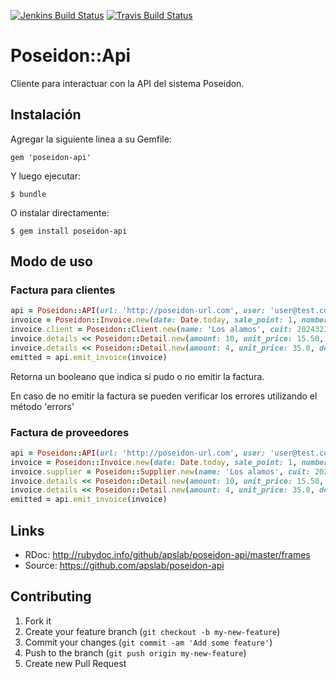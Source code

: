 [![Jenkins Build Status](http://www.apslabs.com.ar/jenkins/job/poseidon-api/badge/icon)](http://www.apslabs.com.ar/jenkins/job/poseidon-api/)
[![Travis Build Status](https://travis-ci.org/apslab/poseidon-api.png)](https://travis-ci.org/apslab/poseidon-api)


# Poseidon::Api

Cliente para interactuar con la API del sistema Poseidon.

## Instalación

Agregar la siguiente linea a su Gemfile:

    gem 'poseidon-api'

Y luego ejecutar:

    $ bundle

O instalar directamente: 

    $ gem install poseidon-api

## Modo de uso


### Factura para clientes

```ruby
api = Poseidon::API(url: 'http://poseidon-url.com', user: 'user@test.com', password: '12345')
invoice = Poseidon::Invoice.new(date: Date.today, sale_point: 1, number: 189122)
invoice.client = Poseidon::Client.new(name: 'Los alamos', cuit: 20243234221, iva_condition_id: 1)
invoice.details << Poseidon::Detail.new(amount: 10, unit_price: 15.50, description: 'Carpetas oficio', iva_rate: 21.0)
invoice.details << Poseidon::Detail.new(amount: 4, unit_price: 35.0, description: 'Carpetas plastificada', iva_rate: 21.0)
emitted = api.emit_invoice(invoice)
```

Retorna un booleano que indica si pudo o no emitir la factura.

En caso de no emitir la factura se pueden verificar los errores utilizando el método 'errors'

### Factura de proveedores

```ruby
api = Poseidon::API(url: 'http://poseidon-url.com', user: 'user@test.com', password: '12345')
invoice = Poseidon::Invoice.new(date: Date.today, sale_point: 1, number: 189122)
invoice.supplier = Poseidon::Supplier.new(name: 'Los alamos', cuit: 20243234221, iva_condition_id: 1)
invoice.details << Poseidon::Detail.new(amount: 10, unit_price: 15.50, description: 'Carpetas oficio', iva_rate: 21.0)
invoice.details << Poseidon::Detail.new(amount: 4, unit_price: 35.0, description: 'Carpetas plastificada', iva_rate: 21.0)
emitted = api.emit_invoice(invoice)
```

## Links

+ RDoc: http://rubydoc.info/github/apslab/poseidon-api/master/frames
+ Source: https://github.com/apslab/poseidon-api

## Contributing

1. Fork it
2. Create your feature branch (`git checkout -b my-new-feature`)
3. Commit your changes (`git commit -am 'Add some feature'`)
4. Push to the branch (`git push origin my-new-feature`)
5. Create new Pull Request
